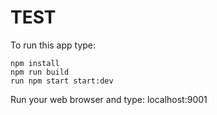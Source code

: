 # TEST
To run this app type:
    
    npm install
    npm run build
    run npm start start:dev 

Run your web browser and type: localhost:9001